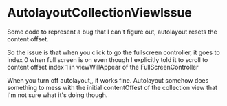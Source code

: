 AutolayoutCollectionViewIssue
=============================

Some code to represent a bug that I can't figure out, autolayout resets the content offset.

So the issue is that when you click to go the fullscreen controller, it goes to index 0 when full screen is on even though I explicitly told it to scroll to content offset index 1 in viewWillAppear of the FullScreenController

When you turn off autolayout,, it works fine. Autolayout somehow does something to mess with the initial contentOffest of the collection view that I'm not sure what it's doing though.

